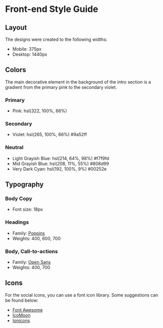 # Front-end Style Guide

## Layout

The designs were created to the following widths:

- Mobile: 375px
- Desktop: 1440px

## Colors

The main decorative element in the background of the intro section is a gradient from the primary pink to the secondary violet.

### Primary

- Pink: hsl(322, 100%, 66%)

### Secondary

- Violet: hsl(265, 100%, 66%) #9a52ff

### Neutral

- Light Grayish Blue: hsl(214, 64%, 98%) #f7f9fd
- Mid Grayish Blue: hsl(208, 11%, 55%) #808d99
- Very Dark Cyan: hsl(192, 100%, 9%) #00252e

## Typography

### Body Copy

- Font size: 18px

### Headings

- Family: [Poppins](https://fonts.google.com/specimen/Poppins)
- Weights: 400, 600, 700

### Body, Call-to-actions

- Family: [Open Sans](https://fonts.google.com/specimen/Open+Sans)
- Weights: 400, 700

## Icons

For the social icons, you can use a font icon library. Some suggestions can be found below:

- [Font Awesome](https://fontawesome.com/)
- [IcoMoon](https://icomoon.io/)
- [Ionicons](https://ionicons.com/)
